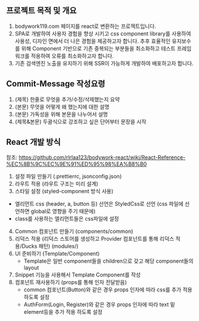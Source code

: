 ## 프로젝트 목적 및 개요

1. bodywork119.com 페이지를 react로 변환하는 프로젝트입니다.
2. SPA로 개발하여 사용자 경험을 향상 시키고 css component library를 사용하여 사용성, 디자인 면에서 더 나은 경험을 제공하고자 합니다.
추후 효율적인 유지보수를 위해 Component 기반으로 기존 중복되는 부분들을 최소화하고 테스트 프레임워크를 적용하여 오류를 최소화하고자 합니다.
3. 기존 검색엔진 노출을 유지하기 위해 SSR이 가능하게 개발하여 배포하고자 합니다.

## Commit-Message 작성요령

1. (제목) 한줄로 무엇을 추가/수정/삭제했는지 요약
2. (본문) 무엇을 어떻게 왜 했는지에 대한 설명
3. (본문) 가독성을 위해 본문을 나누어서 설명
4. (제목&본문) 두괄식으로 강조하고 싶은 단어부터 문장을 시작

## React 개발 방식

참조: https://github.com/rlrlaa123/bodywork-react/wiki/React-Reference-%EC%8B%9C%EC%9E%91%ED%95%98%EA%B8%B0
1. 설정 파일 만들기 (.prettierrc, jsonconfig.json)
2. 라우트 적용 (라우트 구조는 미리 설계)
3. 스타일 설정 (styled-component 방식 사용)
  - 엘리먼트 css (header, a, button 등) 선언은 StyledCss로 선언 (css 파일에 선언하면 global로 영향을 주기 때문에)
  - class를 사용하는 엘리먼트들은 css파일에 설정
4. Common 컴포넌트 만들기 (components/common)
5. 리덕스 적용 (리덕스 스토어를 생성하고 Provider 컴포넌트를 통해 리덕스 적용/Ducks 패턴) (modules/)
6. UI 준비하기 (Template/Component)
    * Template은 일반 component들을 children으로 갖고 해당 component들의 layout
7. Snippet 기능을 사용해서 Template Component를 작성
8. 컴포넌트 재사용하기 (props를 통해 인자 전달받음)
    * common 컴포넌트(Button)와 같은 경우 props 인자에 따라 css를 추가 적용 하도록 설정
    * AuthForm(Login, Register)와 같은 경우 props 인자에 따라 text 밑 element등을 추가 적용 하도록 설정
